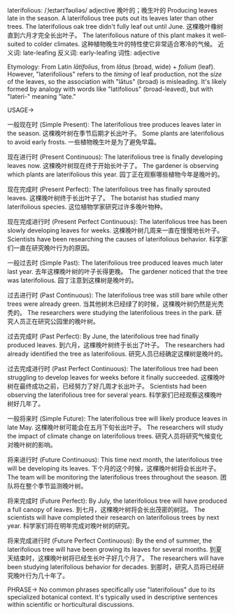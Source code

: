 laterifolious: /ˌleɪtərɪˈfəʊliəs/
adjective
晚叶的；晚生叶的
Producing leaves late in the season.  A laterifolious tree puts out its leaves later than other trees.
The laterifolious oak tree didn't fully leaf out until June. 这棵晚叶橡树直到六月才完全长出叶子。
The laterifolious nature of this plant makes it well-suited to colder climates. 这种植物晚生叶的特性使它非常适合寒冷的气候。
近义词: late-leafing
反义词: early-leafing
词性: adjective


Etymology:
From Latin *lātifolius*, from *lātus* (broad, wide) + *folium* (leaf). However, "laterifolious" refers to the *timing* of leaf production, not the *size* of the leaves, so the association with "lātus" (broad) is misleading.  It's likely formed by analogy with words like "latifolious" (broad-leaved), but with "lateri-" meaning "late."



USAGE->

一般现在时 (Simple Present):
The laterifolious tree produces leaves later in the season. 这棵晚叶树在季节后期才长出叶子。
Some plants are laterifolious to avoid early frosts. 一些植物晚生叶是为了避免早霜。

现在进行时 (Present Continuous):
The laterifolious tree is finally developing leaves now. 这棵晚叶树现在终于开始长叶子了。
The gardener is observing which plants are laterifolious this year. 园丁正在观察哪些植物今年是晚叶的。

现在完成时 (Present Perfect):
The laterifolious tree has finally sprouted leaves. 这棵晚叶树终于长出叶子了。
The botanist has studied many laterifolious species.  这位植物学家研究过许多晚叶物种。

现在完成进行时 (Present Perfect Continuous):
The laterifolious tree has been slowly developing leaves for weeks. 这棵晚叶树几周来一直在慢慢地长叶子。
Scientists have been researching the causes of laterifolious behavior. 科学家们一直在研究晚叶行为的原因。

一般过去时 (Simple Past):
The laterifolious tree produced leaves much later last year. 去年这棵晚叶树的叶子长得更晚。
The gardener noticed that the tree was laterifolious. 园丁注意到这棵树是晚叶的。

过去进行时 (Past Continuous):
The laterifolious tree was still bare while other trees were already green. 当其他树木已经绿了的时候，这棵晚叶树仍然是光秃秃的。
The researchers were studying the laterifolious trees in the park. 研究人员正在研究公园里的晚叶树。

过去完成时 (Past Perfect):
By June, the laterifolious tree had finally produced leaves. 到六月，这棵晚叶树终于长出了叶子。
The researchers had already identified the tree as laterifolious. 研究人员已经确定这棵树是晚叶的。


过去完成进行时 (Past Perfect Continuous):
The laterifolious tree had been struggling to develop leaves for weeks before it finally succeeded. 这棵晚叶树在最终成功之前，已经努力了好几周才长出叶子。
Scientists had been observing the laterifolious tree for several years. 科学家们已经观察这棵晚叶树好几年了。

一般将来时 (Simple Future):
The laterifolious tree will likely produce leaves in late May. 这棵晚叶树可能会在五月下旬长出叶子。
The researchers will study the impact of climate change on laterifolious trees. 研究人员将研究气候变化对晚叶树的影响。

将来进行时 (Future Continuous):
This time next month, the laterifolious tree will be developing its leaves. 下个月的这个时候，这棵晚叶树将会长出叶子。
The team will be monitoring the laterifolious trees throughout the season. 团队将在整个季节监测晚叶树。

将来完成时 (Future Perfect):
By July, the laterifolious tree will have produced a full canopy of leaves. 到七月，这棵晚叶树将会长出茂密的树冠。
The scientists will have completed their research on laterifolious trees by next year. 科学家们将在明年完成对晚叶树的研究。

将来完成进行时 (Future Perfect Continuous):
By the end of summer, the laterifolious tree will have been growing its leaves for several months. 到夏天结束时，这棵晚叶树将已经生长叶子好几个月了。
The researchers will have been studying laterifolious behavior for decades. 到那时，研究人员将已经研究晚叶行为几十年了。



PHRASE->
No common phrases specifically use "laterifolious" due to its specialized botanical context.  It's typically used in descriptive sentences within scientific or horticultural discussions.
